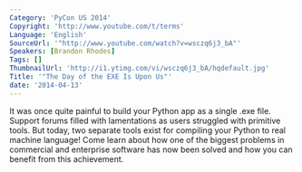 ```yaml
---
Category: 'PyCon US 2014'
Copyright: 'http://www.youtube.com/t/terms'
Language: 'English'
SourceUrl: '"http://www.youtube.com/watch?v=wsczq6j3_bA"'
Speakers: [Brandon Rhodes]
Tags: []
ThumbnailUrl: 'http://i1.ytimg.com/vi/wsczq6j3_bA/hqdefault.jpg'
Title: '"The Day of the EXE Is Upon Us"'
date: '2014-04-13'
---
```

It was once quite painful to build your Python app as a single .exe file. Support forums filled with lamentations as users struggled with primitive tools. But today, two separate tools exist for compiling your Python to real machine language! Come learn about how one of the biggest problems in commercial and enterprise software has now been solved and how you can benefit from this achievement.